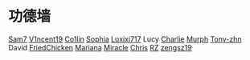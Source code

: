 # 功德墙

[Sam7](https://github.com/SamSeven777) [V1ncent19](https://v1ncent19.github.io/) [Co1lin](https://co1in.me/) [Sophia](https://www.zhihu.com/people/wanrong6) [Luxixi717](https://github.com/Fangyu-Lu) Lucy [Charlie](https://www.zhihu.com/question/360515552/answer/2852974194) [Murph](mailto:laukuralong@gmail.com) [Tony-zhn](https://tony-zhn.github.io/) David [FriedChicken](mailto:caxanxu@gmail.com) [Mariana](https://mariana2000.github.io/) [Miracle](mailto:jiayiqian1@gmail.com) [Chris](mailto:857172970@qq.com) [RZ](mailto:ecila.zz@outlook.com) [zengsz19](mailto:zengsz19@outlook.com)

